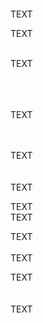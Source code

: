 <br>

<br>
<br>

<br>
<br>
<br>

TEXT
<br>

TEXT
<br>
<br>

TEXT
<br>
<br>
<br>

<br>TEXT

<br>
<br>TEXT

<br>
<br>
<br>TEXT

TEXT
<br>TEXT

TEXT
<br>
<br>TEXT

TEXT
<br>
<br>
<br>TEXT
